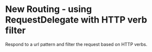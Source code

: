 # New Routing - using RequestDelegate with HTTP verb filter

Respond to a url pattern and filter the request based on HTTP verbs.